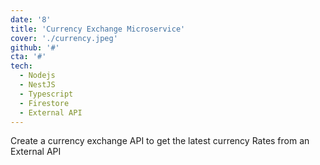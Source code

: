 ```yaml
---
date: '8'
title: 'Currency Exchange Microservice'
cover: './currency.jpeg'
github: '#'
cta: '#'
tech:
  - Nodejs
  - NestJS
  - Typescript
  - Firestore
  - External API
---
```


Create a currency exchange API to get the latest currency Rates from an External API
